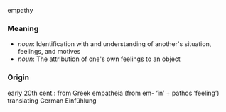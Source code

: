 empathy
### Meaning
+ _noun_: Identification with and understanding of another's situation, feelings, and motives
+ _noun_: The attribution of one's own feelings to an object

### Origin

early 20th cent.: from Greek empatheia (from em- ‘in’ + pathos ‘feeling’) translating German Einfühlung
